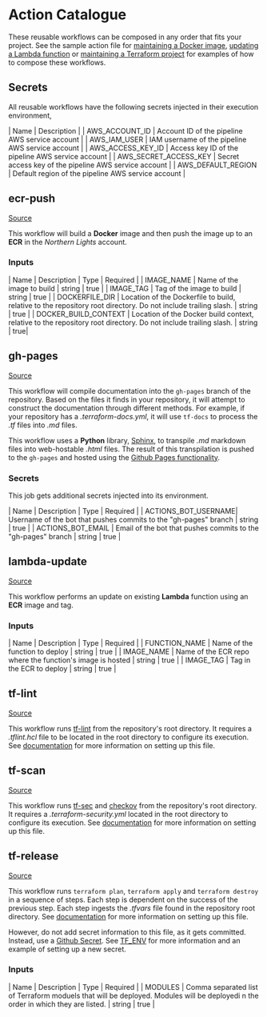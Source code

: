 # Action Catalogue

These reusable workflows can be composed in any order that fits your project. See the sample action file for [maintaining a Docker image](https://github.boozallencsn.com/AutomationLibrary/actions-workflows/blob/main/.sample.action.ecr.yml), [updating a Lambda function](https://github.boozallencsn.com/AutomationLibrary/actions-workflows/blob/main/.sample.action.lambda.yml) or [maintaining a Terraform project](https://github.boozallencsn.com/AutomationLibrary/actions-workflows/blob/main/.sample.action.terraform.yml) for examples of how to compose these workflows.

## Secrets

All reusable workflows have the following secrets injected in their execution environment,

| Name | Description | 
| AWS_ACCOUNT_ID | Account ID of the pipeline AWS service account |
| AWS_IAM_USER | IAM username of the pipeline AWS service account |
| AWS_ACCESS_KEY_ID | Access key ID of the pipeline AWS service account |
| AWS_SECRET_ACCESS_KEY | Secret access key of the pipeline AWS service account |
| AWS_DEFAULT_REGION | Default region of the pipeline AWS service account |

## ecr-push

[Source](https://github.boozallencsn.com/AutomationLibrary/actions-workflows/blob/main/.github/workflows/ecr-push.yml)

This workflow will build a **Docker** image and then push the image up to an **ECR** in the _Northern Lights_ account.

### Inputs

| Name | Description | Type | Required | 
| IMAGE_NAME | Name of the image to build | string | true |
| IMAGE_TAG | Tag of the image to build | string | true |
| DOCKERFILE_DIR |  Location of the Dockerfile to build, relative to the repository root directory. Do not include trailing slash. | string | true |
| DOCKER_BUILD_CONTEXT | Location of the Docker build context, relative to the repository root directory. Do not include trailing slash. | string | true|
 
## gh-pages

[Source](https://github.boozallencsn.com/AutomationLibrary/actions-workflows/blob/main/.github/workflows/gh-pages.yml)

This workflow will compile documentation into the `gh-pages` branch of the repository. Based on the files it finds in your repository, it will attempt to construct the documentation through different methods. For example, if your repository has a _.terraform-docs.yml_, it will use `tf-docs` to process the _.tf_ files into _.md_ files.

This workflow uses a **Python** library, [Sphinx](), to transpile _.md_ markdown files into web-hostable _.html_ files. The result of this transpilation is pushed to the `gh-pages` and hosted using the [Github Pages functionality](https://pages.github.com).

### Secrets

This job gets additional secrets injected into its environment.

| Name | Description | Type | Required | 
| ACTIONS_BOT_USERNAME| Username of the bot that pushes commits to the "gh-pages" branch | string | true |
| ACTIONS_BOT_EMAIL | Email of the bot that pushes commits to the "gh-pages" branch | string | true |

## lambda-update

[Source](https://github.boozallencsn.com/AutomationLibrary/actions-workflows/blob/main/.github/workflows/lambda-update.yml)

This workflow performs an update on existing **Lambda** function using an **ECR** image and tag. 

### Inputs

| Name | Description | Type | Required | 
| FUNCTION_NAME | Name of the function to deploy | string | true |
| IMAGE_NAME | Name of the ECR repo where the function's image is hosted | string | true |
| IMAGE_TAG | Tag in the ECR to deploy | string | true |

## tf-lint

[Source](https://github.boozallencsn.com/AutomationLibrary/actions-workflows/blob/main/.github/workflows/tf-lint.yml)

This workflow runs [tf-lint](https://github.com/terraform-linters/tflint) from the repository's root directory. It requires a _.tflint.hcl_ file to be located in the root directory to configure its execution. See [documentation](https://github.com/terraform-linters/tflint/blob/master/docs/user-guide/config.md) for more information on setting up this file.

## tf-scan

[Source](https://github.boozallencsn.com/AutomationLibrary/actions-workflows/blob/main/.github/workflows/tf-scan.yml)

This workflow runs [tf-sec](https://github.com/aquasecurity/tfsec) and [checkov]() from the repository's root directory. It requires a _.terraform-security.yml_ located in the root directory to configure its execution. See [documentation](https://aquasecurity.github.io/tfsec/v1.28.0/guides/configuration/config/) for more information on setting up this file.

## tf-release

[Source](https://github.boozallencsn.com/AutomationLibrary/actions-workflows/blob/main/.github/workflows/tf-release.yml)

This workflow runs `terraform plan`, `terraform apply` and `terraform destroy` in a sequence of steps. Each step is dependent on the success of the previous step. Each step ingests the _.tfvars_ file found in the repository root directory. See [documentation](https://developer.hashicorp.com/terraform/language/values/variables#variable-definitions-tfvars-files) for more information on setting up this file.

However, do not add secret information to this file, as it gets committed. Instead, use a [Github Secret](https://docs.github.com/en/rest/actions/secrets). See [TF_ENV](./QUICKSTART.md#tf_env) for more information and an example of setting up a new secret.

### Inputs

| Name | Description | Type | Required | 
| MODULES | Comma separated list of Terraform moduels that will be deployed. Modules will be deployedi n the order in which they are listed. | string | true |

